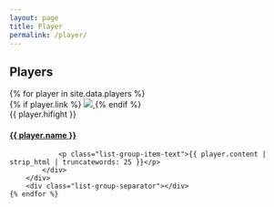 ```yaml
---
layout: page
title: Player
permalink: /player/
---
```


<h2>Players</h2>

<div class="list-group">
	{% for player in site.data.players %}
		<div class="list-group-item">
			<div class="row-action-primary">
				{% if player.link %}
					<a href="{{ site.url }}/player/{{ player.link }}"> 
						<img class="row-picture" src="/static/img/player/{{ player.link }}.jpg">
					</a>
				{% endif %}
			</div>
			<div class="row-content">
				<div class="least-content">{{ player.hifight }}</div>
				<h4 class="list-group-item-heading"><a href="{{ site.url }}/player/{{ player.link }}">{{ player.name }}</a></h4>

				<p class="list-group-item-text">{{ player.content | strip_html | truncatewords: 25 }}</p>
			</div>
		</div>
		<div class="list-group-separator"></div>
	{% endfor %}
</div>
	
